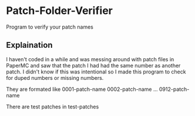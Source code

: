 # Patch-Folder-Verifier

Program to verify your patch names

## Explaination

I haven't coded in a while and was messing around with patch files in PaperMC and saw that the patch I had had the same number as another patch. I didn't know if this was intentional so I made this program to check for duped numbers or missing numbers.

They are formated like
0001-patch-name
0002-patch-name
...
0912-patch-name

There are test patches in test-patches

